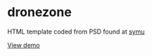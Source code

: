 # dronezone

HTML template coded from PSD found at [symu](https://symu.co/freebies/templates-4/drone-zone-website-template/)

[View demo](http://dronezone.terryl-brown.com/)
